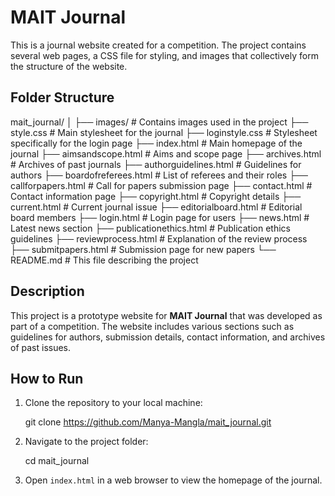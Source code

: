 # MAIT Journal

This is a journal website created for a competition. The project contains several web pages, a CSS file for styling, and images that collectively form the structure of the website.

## Folder Structure


mait_journal/
│
├── images/                 # Contains images used in the project
├── style.css               # Main stylesheet for the journal
├── loginstyle.css          # Stylesheet specifically for the login page
├── index.html              # Main homepage of the journal
├── aimsandscope.html       # Aims and scope page
├── archives.html           # Archives of past journals
├── authorguidelines.html   # Guidelines for authors
├── boardofreferees.html    # List of referees and their roles
├── callforpapers.html      # Call for papers submission page
├── contact.html            # Contact information page
├── copyright.html          # Copyright details
├── current.html            # Current journal issue
├── editorialboard.html     # Editorial board members
├── login.html              # Login page for users
├── news.html               # Latest news section
├── publicationethics.html  # Publication ethics guidelines
├── reviewprocess.html      # Explanation of the review process
├── submitpapers.html       # Submission page for new papers
└── README.md               # This file describing the project


## Description

This project is a prototype website for **MAIT Journal** that was developed as part of a competition. The website includes various sections such as guidelines for authors, submission details, contact information, and archives of past issues.

## How to Run

1. Clone the repository to your local machine:
   
   git clone https://github.com/Manya-Mangla/mait_journal.git
   

2. Navigate to the project folder:
   
   cd mait_journal
  

3. Open `index.html` in a web browser to view the homepage of the journal.

